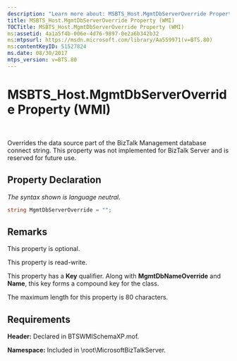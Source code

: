 ```yaml
---
description: "Learn more about: MSBTS_Host.MgmtDbServerOverride Property (WMI)"
title: MSBTS_Host.MgmtDbServerOverride Property (WMI)
TOCTitle: MSBTS_Host.MgmtDbServerOverride Property (WMI)
ms:assetid: 4a1a5f4b-006e-4d76-9897-0e2a6b342b32
ms:mtpsurl: https://msdn.microsoft.com/library/Aa559971(v=BTS.80)
ms:contentKeyID: 51527824
ms.date: 08/30/2017
mtps_version: v=BTS.80
---
```


# MSBTS\_Host.MgmtDbServerOverride Property (WMI)

 

Overrides the data source part of the BizTalk Management database connect string. This property was not implemented for BizTalk Server and is reserved for future use.

## Property Declaration

*The syntax shown is language neutral.*

```C#
string MgmtDbServerOverride = "";  
```

## Remarks

This property is optional.

This property is read-write.

This property has a **Key** qualifier. Along with **MgmtDbNameOverride** and **Name**, this key forms a compound key for the class.

The maximum length for this property is 80 characters.

## Requirements

**Header:** Declared in BTSWMISchemaXP.mof.

**Namespace:** Included in \\root\\MicrosoftBizTalkServer.

